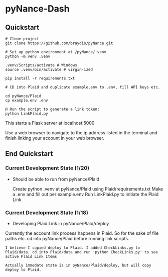 # pyNance-Dash

## Quickstart

```
# Clone project
git clone https://github.com/braydio/pyNance.git

# Set up python environment at /pyNance/.venv
python -m venv .venv

.venv/Scripts/activate # Windows
source .venv/bin/activate # virgin-ized

pip install -r requirements.txt

# CD into Plaid and duplicate example.env to .env, fill API keys etc.

cd pyNance/Plaid
cp example.env .env

@ Run the script to generate a link token:
python LinkPlaid.py
```

This starts a Flask server at localhost:5000

Use a web browser to navigate to the ip address listed in the terminal and finish linking your account in your web browser.

## End Quickstart

### Current Development State (1/20) 
- Should be able to run from pyNance/Plaid

    Create python .venv at pyNance/Plaid using Plaid/requirements.txt
    Make a .env and fill out per example.env
    Run LinkPlaid.py to initiate the Plaid Link

### Current Development State (1/18) 
- Developing Plaid Link in pyNance/Plaid/deploy

Currently the account link process happens in Plaid. So for the sake of file paths etc. cd into pyNance/Plaid before running link scripts.

    I believe I copied deploy to Plaid. I added CheckLinks.py to Plaid/data. cd into Plaid/data and run 'python CheckLinks.py' to see active Plaid Link Items

    Actually immedate state is in pyNance/Plaid/deploy, but will copy deploy to Plaid.
